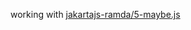 working with [jakartajs-ramda/5-maybe.js](https://github.com/bepitulaz/jakartajs-ramda/blob/master/5-maybe.js)
